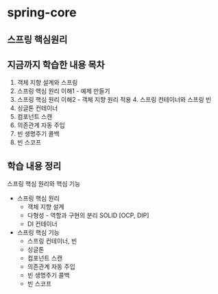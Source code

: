 # spring-core
## 스프링 핵심원리
## 지금까지 학습한 내용 목차
1. 객체 지향 설계와 스프링
2. 스프링 핵심 원리 이해1 - 예제 만들기
3. 스프링 핵심 원리 이해2 - 객체 지향 원리 적용 4. 스프링 컨테이너와 스프링 빈
5. 싱글톤 컨테이너
6. 컴포넌트 스캔
7. 의존관계 자동 주입
8. 빈 생명주기 콜백
9. 빈 스코프
## 학습 내용 정리
스프링 핵심 원리와 핵심 기능
- 스프링 핵심 원리
  - 객체 지향 설계
  - 다형성 - 역할과 구현의 분리 SOLID [OCP, DIP]
  - DI 컨테이너
- 스프링 핵심 기능
  - 스프링 컨테이너, 빈 
  - 싱글톤
  - 컴포넌트 스캔 
  - 의존관계 자동 주입 
  - 빈 생명주기 콜백 
  - 빈 스코프
